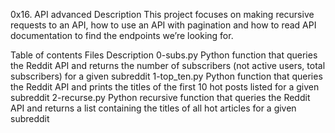 0x16. API advanced
Description
This project focuses on making recursive requests to an API, how to use an API with pagination and how to read API documentation to find the endpoints we’re looking for.

Table of contents
Files	Description
0-subs.py	Python function that queries the Reddit API and returns the number of subscribers (not active users, total subscribers) for a given subreddit
1-top_ten.py	Python function that queries the Reddit API and prints the titles of the first 10 hot posts listed for a given subreddit
2-recurse.py	Python recursive function that queries the Reddit API and returns a list containing the titles of all hot articles for a given subreddit